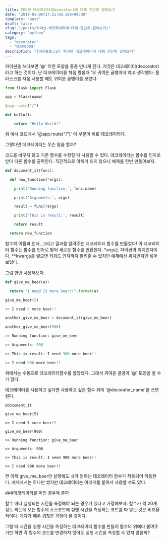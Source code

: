 ```yaml
---
title: 파이썬 데코레이터(Decorator)에 대해 간단히 알아보기
date: "2019-01-06T17:21:00.169+09:00"
template: "post"
draft: false
slug: "/posts/파이썬-데코레이터에-대해-간단히-알아보기/"
category: "python"
tags:
  - "decorator"
  - "데코레이터"
description: "[이전블로그글] 파이썬 데코레이터에 대해 간단히 알아보자"
---
```


파이썬을 쓰다보면 '@' 이런 모양을 종종 만나게 된다. 저것은 데코레이터(decorator)라고 하는 것이다. 난 데코레이터를 처음 봤을때 '오 귀여운 골뱅이네'라고 생각했다. 플라스크를 처음 사용할 때도 귀여운 골뱅이를 보았다.


```python
from flask import Flask

app = Flask(name)

@app.route("/")

def hello():

    return "Hello World!"
```


위 예시 코드에서 '@app.route("/")' 이 부분이 바로 데코레이터다.



그렇다면 데코레이터는 무슨 일을 할까?

코드를 바꾸지 않고 기존 함수를 수정할 때 사용할 수 있다. 데코레이터는 함수를 인자로 받아 다른 함수를 출력한다. 직관적으로 이해가 되지 않으니 예제를 한번 만들어보자.


```python
def document_it(func):

  def new_function(*args):

    print('Running function:', func.name)

    print('Arguments:', args)

    result = func(*args)

    print('This is result:', result)

    return result

  return new_function
```
  



함수의 이름과 인자, 그리고 결과를 알려주는 데코레이터 함수를 만들었다! 이 데코레이터 함수는 함수를 인자로 받아 새로운 함수를 반환한다. *args는 파이썬의 위치인자이다. **kwargs를 넣으면 키워드 인자까지 알려줄 수 있지만 예제에선 위치인자만 넣어보았다.



그럼 한번 사용해보자.


```python
def give_me_beer(a):

  return "I need {} more beer!!".format(a)

give_me_beer(5)

>> I need 5 more beer!!

another_give_me_beer = document_it(give_me_beer)

another_give_me_beer(900)

>> Running function: give_me_beer

>> Arguments: 900

>> This is result: I need 900 more beer!!

>> I need 900 more beer!!
```


위에서는 수동으로 데코레이터함수를 할당했다. 그래서 귀여운 골뱅이 '@' 모양을 볼 수 가 없다.

데코레이터를 사용하고 싶다면 사용하고 싶은 함수 위에 '@decorator_name'을 쓰면 된다.


```
@document_it

give_me_beer(5)

>> I need 5 more beer!!

give_me_beer(900)

>> Running function: give_me_beer

>> Arguments: 900

>> This is result: I need 900 more beer!!

>> I need 900 more beer!!
```


짠 이제 give_me_beer만 실행해도 내가 원하는 데코레이터 함수가 적용되어 작동한다. 예제에서는 하나만 썼지만 데코레이터는 여러개를 붙여서 사용할 수도 있다.





###데코레이터를 어떤 경우에 쓸까

함수 마다 실행되는 시간을 측정해야 되는 경우가 있다고 가정해보자. 함수가 약 20개 정도 되는데 모든 함수의 소스코드에 실행 시간을 측정하는 코드를 짜 넣는 것은 비효율적이다. 게다가 매우 귀찮은 과정이 될 것이다.

그럴 때 시간을 실행 시간을 측정하는 데코레이터 함수를 만들어 함수의 위에다 붙여주기만 하면 각 함수의 코드를 변경하지 않아도 실행 시간을 측정할 수 있지 않을까?

